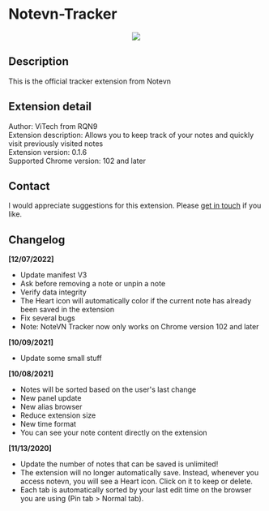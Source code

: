 # Notevn-Tracker
<p align="center">
 <img src="https://user-images.githubusercontent.com/20860845/136562621-e0e3cd12-22f9-49fe-9a22-38d7641508a7.png" />
</p>

## Description
This is the official tracker extension from Notevn  

## Extension detail
Author: ViTech from RQN9  
Extension description: Allows you to keep track of your notes and quickly visit previously visited notes  
Extension version: 0.1.6  
Supported Chrome version: 102 and later  

## Contact
I would appreciate suggestions for this extension. Please [get in touch](https://notevn.com/lien-he) if you like.  

## Changelog
**[12/07/2022]** 
- Update manifest V3
- Ask before removing a note or unpin a note
- Verify data integrity
- The Heart icon will automatically color if the current note has already been saved in the extension
- Fix several bugs
- Note: NoteVN Tracker now only works on Chrome version 102 and later


**[10/09/2021]**  
- Update some small stuff
  
  
**[10/08/2021]**  
- Notes will be sorted based on the user's last change
- New panel update
- New alias browser
- Reduce extension size
- New time format
- You can see your note content directly on the extension
  
  
**[11/13/2020]**  
- Update the number of notes that can be saved is unlimited!
- The extension will no longer automatically save. Instead, whenever you access notevn, you will see a Heart icon. Click on it to keep or delete.
- Each tab is automatically sorted by your last edit time on the browser you are using (Pin tab > Normal tab).
